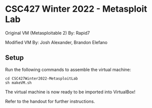 # CSC427 Winter 2022 - Metasploit Lab
Original VM (Metasploitable 2) By: Rapid7

Modified VM By: Josh Alexander, Brandon Elefano



## Setup
Run the following commands to assemble the virtual machine:

    cd CSC427Winter2022-MetasploitLab
    sh makeVM.sh
The virtual machine is now ready to be imported into VirtualBox!

Refer to the handout for further instructions.
